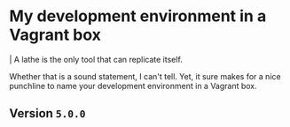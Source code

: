 # My development environment in a Vagrant box

| A lathe is the only tool that can replicate itself.

Whether that is a sound statement, I can't tell. Yet, it sure makes for a nice
punchline to name your development environment in a Vagrant box.

## Version `5.0.0`
